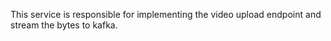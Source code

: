 This service is responsible for implementing the video upload endpoint and stream the bytes to kafka.
